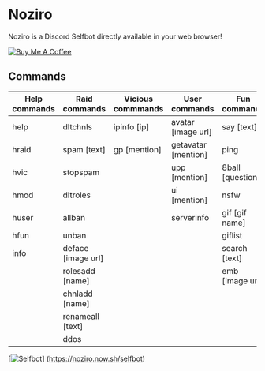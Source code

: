 # Noziro
Noziro is a Discord Selfbot directly available in your web browser!

[![Buy Me A Coffee](https://www.buymeacoffee.com/assets/img/custom_images/orange_img.png)](https://www.buymeacoffee.com/saravenpi)

## Commands
| Help commands | Raid commands | Vicious commmands | User commands | Fun commands |
| ------------- | ------------- | ------------------| --------------| -------------|
| help          | dltchnls      | ipinfo [ip]       | avatar [image url] | say [text] |
| hraid         | spam [text]   | gp [mention]      | getavatar [mention] | ping   |
| hvic          | stopspam      |                   | upp [mention] | 8ball [question] |
| hmod          | dltroles      |                   | ui [mention]  | nsfw         |
| huser         | allban        |                   | serverinfo    | gif [gif name] |
| hfun          | unban         |                   |               | giflist      |
| info          | deface [image url] |              |               | search [text] |
|               | rolesadd [name] |                 |               | emb [image url] |
|               | chnladd [name] |                  |               |              |
|               | renameall [text] |                |               |              |
|               |  ddos |                           |               |              |



[![Selfbot](https://cdn.glitch.com/4b8aec9c-29c7-4306-91f0-537948de80ff%2FCopy%20of%20Noziro.png)] (https://noziro.now.sh/selfbot) 
